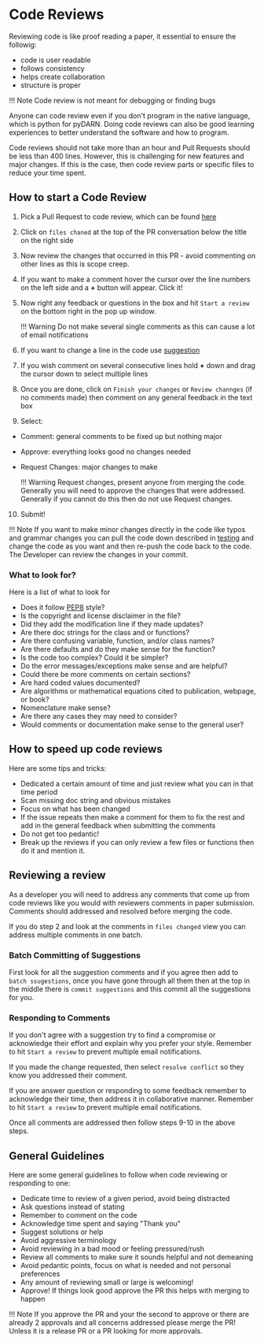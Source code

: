 # Code Reviews 

Reviewing code is like proof reading a paper, it essential to ensure the followig: 

- code is user readable
- follows consistency
- helps create collaboration
- structure is proper

!!! Note
    Code review is not meant for debugging or finding bugs

Anyone can code review even if you don't program in the native language, which is python for pyDARN. 
Doing code reviews can also be good learning experiences to better understand the software and how to program. 

Code reviews should not take more than an hour and Pull Requests should be less than 400 lines.
However, this is challenging for new features and major changes. 
If this is the case, then code review parts or specific files to reduce your time spent. 

## How to start a Code Review 

1. Pick a Pull Request to code review, which can be found [here](https://github.com/SuperDARN/pydarn/pulls)
2. Click on `files chaned` at the top of the PR conversation below the title on the right side 
3. Now review the changes that occurred in this PR - avoid commenting on other lines as this is scope creep.
4. If you want to make a comment hover the cursor over the line numbers on the left side and a **+** button will appear. Click it!
5. Now right any feedback or questions in the box and hit `Start a review` on the bottom right in the pop up window. 
    
    !!! Warning
        Do not make several single comments as this can cause a lot of email notifications

6. If you want to change a line in the code use [suggestion](https://haacked.com/archive/2019/06/03/suggested-changes/)
7. If you wish comment on several consecutive lines hold **+** down and drag the cursor down to select multiple lines
8. Once you are done, click on `Finish your changes` or `Review channges` (if no comments made) then comment on any general feedback in the text box
9. Select:  
  - Comment: general comments to be fixed up but nothing major
  - Approve: everything looks good no changes needed
  - Request Changes: major changes to make
      
    !!! Warning
        Request changes, present anyone from merging the code. Generally you will need to approve the changes that were addressed. 
        Generally if you cannot do this then do not use Request changes.

10. Submit! 

!!! Note
    If you want to make minor changes directly in the code like typos and grammar changes you can pull the code down described in [testing](testing.md)
    and change the code as you want and then re-push the code back to the code. The Developer can review the changes in your commit. 

### What to look for?

Here is a list of what to look for 

- Does it follow [PEP8](https://www.python.org/dev/peps/pep-0008/) style?
- Is the copyright and license disclaimer in the file?
- Did they add the modification line if they made updates?
- Are there doc strings for the class and or functions?
- Are there confusing variable, function, and/or class names? 
- Are there defaults and do they make sense for the function? 
- Is the code too complex? Could it be simpler? 
- Do the error messages/exceptions make sense and are helpful?
- Could there be more comments on certain sections?
- Are hard coded values documented? 
- Are algorithms or mathematical equations cited to publication, webpage, or book? 
- Nomenclature make sense? 
- Are there any cases they may need to consider? 
- Would comments or documentation make sense to the general user?

## How to speed up code reviews

Here are some tips and tricks:

- Dedicated a certain amount of time and just review what you can in that time period 
- Scan missing doc string and obvious mistakes 
- Focus on what has been changed 
- If the issue repeats then make a comment for them to fix the rest and add in the general feedback when submitting the comments 
- Do not get too pedantic!
- Break up the reviews if you can only review a few files or functions then do it and mention it. 

## Reviewing a review 
  
As a developer you will need to address any comments that come up from code reviews like you would with reviewers comments in paper submission. 
Comments should addressed and resolved before merging the code. 

If you do step 2 and look at the comments in `files changed` view you can address multiple comments in one batch. 

### Batch Committing of Suggestions 

First look for all the suggestion comments and if you agree then add to `batch ssugestions`, once you have gone through all them 
then at the top in the middle there is `commit suggestions` and this commit all the suggestions for you. 

### Responding to Comments 

If you don't agree with a suggestion try to find a compromise or acknowledge their effort and explain why you prefer your style.
Remember to hit `Start a review` to prevent multiple email notifications. 

If you made the change requested, then select `resolve conflict` so they know you addressed their comment.

If you are answer question or responding to some feedback remember to acknowledge their time, then address it in collaborative manner. 
Remember to hit `Start a review` to prevent multiple email notifications. 

Once all comments are addressed then follow steps 9-10 in the above steps. 

## General Guidelines

Here are some general guidelines to follow when code reviewing or responding to one: 

- Dedicate time to review of a given period, avoid being distracted 
- Ask questions instead of stating 
- Remember to comment on the code 
- Acknowledge time spent and saying "Thank you" 
- Suggest solutions or help
- Avoid aggressive terminology 
- Avoid reviewing in a bad mood or feeling pressured/rush 
- Review all comments to make sure it sounds helpful and not demeaning 
- Avoid pedantic points, focus on what is needed and not personal preferences 
- Any amount of reviewing small or large is welcoming! 
- Approve! If things look good approve  the PR this helps with merging to happen

!!! Note
    If you approve the PR and your the second to approve or there are already 2 approvals and all concerns addressed 
    please merge the PR! Unless it is a release PR or a PR looking for more approvals. 
